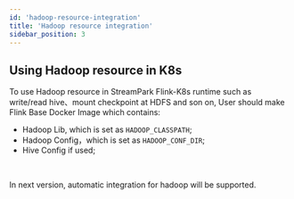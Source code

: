 ```yaml
---
id: 'hadoop-resource-integration'
title: 'Hadoop resource integration'
sidebar_position: 3
---
```


## Using Hadoop resource in K8s


To use Hadoop resource  in StreamPark Flink-K8s runtime such as write/read hive、mount checkpoint at HDFS and son on,  User should make Flink Base Docker Image which contains:

*  Hadoop Lib, which is set as  `HADOOP_CLASSPATH`;
*  Hadoop Config，which is set as  `HADOOP_CONF_DIR`;
*  Hive Config if used;
<br/>

In next version, automatic integration for hadoop will be supported.

